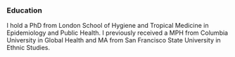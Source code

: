 ### Education
I hold a PhD from London School of Hygiene and Tropical Medicine in Epidemiology and Public Health. I previously received a MPH from Columbia University in Global Health and MA from San Francisco State University in Ethnic Studies.
